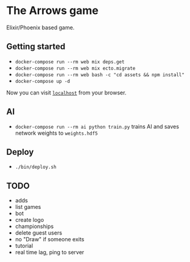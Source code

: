 # The Arrows game
Elixir/Phoenix based game.

## Getting started

  * `docker-compose run --rm web mix deps.get`
  * `docker-compose run --rm web mix ecto.migrate`
  * `docker-compose run --rm web bash -c "cd assets && npm install"`
  * `docker-compose up -d`

Now you can visit [`localhost`](http://localhost) from your browser.

## AI
- `docker-compose run --rm ai python train.py` trains AI and saves network weights to `weights.hdf5`

## Deploy 
- `./bin/deploy.sh`

## TODO
* adds
* list games
* bot
* create logo
* championships
* delete guest users
* no "Draw" if someone exits
* tutorial
* real time lag, ping to server